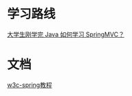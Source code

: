 # 学习路线

[大学生刚学完 Java 如何学习 SpringMVC？](https://www.zhihu.com/question/327107482/answer/718731277)

# 文档

[w3c-spring教程](https://www.w3cschool.cn/wkspring/pesy1icl.html)